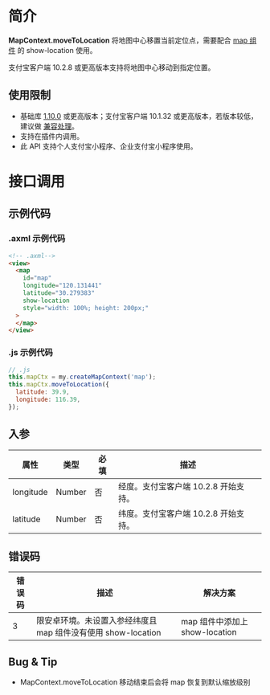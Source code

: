 # 简介

**MapContext.moveToLocation** 将地图中心移置当前定位点，需要配合 [map 组件](/mini/component/map) 的 show-location 使用。

支付宝客户端 10.2.8 或更高版本支持将地图中心移动到指定位置。

## 使用限制

- 基础库 [1.10.0](https://opendocs.alipay.com/mini/framework/lib) 或更高版本；支付宝客户端 10.1.32 或更高版本，若版本较低，建议做 [兼容处理](https://opendocs.alipay.com/mini/framework/compatibility)。
- 支持在插件内调用。
- 此 API 支持个人支付宝小程序、企业支付宝小程序使用。

# 接口调用

## 示例代码

### .axml 示例代码
```html
<!-- .axml-->
<view>
  <map
    id="map"
    longitude="120.131441"
    latitude="30.279383"
    show-location 
    style="width: 100%; height: 200px;"
  >
  </map>
</view>
```

### .js 示例代码

```javascript
// .js
this.mapCtx = my.createMapContext('map');
this.mapCtx.moveToLocation({ 
  latitude: 39.9,
  longitude: 116.39,
});
```

## 入参

| **属性**  | **类型** | **必填** | **描述** |
| --------- | -------- | -------- | -------- |
| longitude | Number   | 否       | 经度。支付宝客户端 10.2.8 开始支持。 |
| latitude  | Number   | 否       | 纬度。支付宝客户端 10.2.8 开始支持。 |

## 错误码

| **错误码** | **描述**       | **解决方案**                               |
| ---------- | -------------- | ------------------------------------------ |
| 3        | 限安卓环境。未设置入参经纬度且 map 组件没有使用 show-location | map 组件中添加上 show-location |

## Bug & Tip

- MapContext.moveToLocation 移动结束后会将 map 恢复到默认缩放级别

